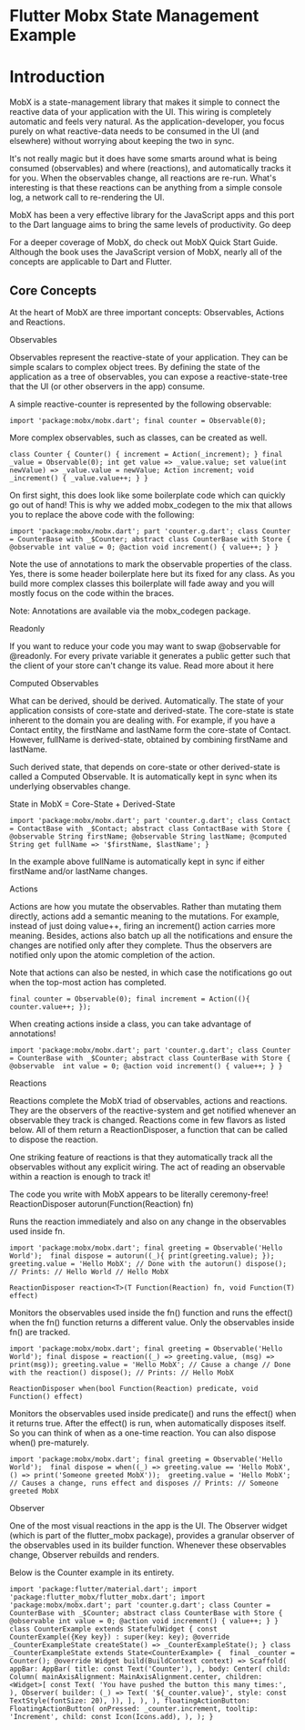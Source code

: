 # Flutter Mobx State Management Example

# Introduction

MobX is a state-management library that makes it simple to connect the reactive data of your application with the UI. This wiring is completely automatic and feels very natural. As the application-developer, you focus purely on what reactive-data needs to be consumed in the UI (and elsewhere) without worrying about keeping the two in sync.

It's not really magic but it does have some smarts around what is being consumed (observables) and where (reactions), and automatically tracks it for you. When the observables change, all reactions are re-run. What's interesting is that these reactions can be anything from a simple console log, a network call to re-rendering the UI.

MobX has been a very effective library for the JavaScript apps and this port to the Dart language aims to bring the same levels of productivity.
Go deep

For a deeper coverage of MobX, do check out MobX Quick Start Guide. Although the book uses the JavaScript version of MobX, nearly all of the concepts are applicable to Dart and Flutter.

## Core Concepts

At the heart of MobX are three important concepts: Observables, Actions and Reactions.

Observables

Observables represent the reactive-state of your application. They can be simple scalars to complex object trees. By defining the state of the application as a tree of observables, you can expose a reactive-state-tree that the UI (or other observers in the app) consume.

A simple reactive-counter is represented by the following observable:

   `import 'package:mobx/mobx.dart';
    final counter = Observable(0);`

More complex observables, such as classes, can be created as well.

   `class Counter {
   Counter() {
   increment = Action(_increment);
   }
   final _value = Observable(0);
   int get value => _value.value;
   set value(int newValue) => _value.value = newValue;
   Action increment;
   void _increment() {
   _value.value++;
   }
   }`

On first sight, this does look like some boilerplate code which can quickly go out of hand! This is why we added mobx_codegen to the mix that allows you to replace the above code with the following:

   `import 'package:mobx/mobx.dart';
    part 'counter.g.dart';
    class Counter = CounterBase with _$Counter;
    abstract class CounterBase with Store {
    @observable
    int value = 0;
    @action
    void increment() {
    value++;
    }
    }`

Note the use of annotations to mark the observable properties of the class. Yes, there is some header boilerplate here but its fixed for any class. As you build more complex classes this boilerplate will fade away and you will mostly focus on the code within the braces.

Note: Annotations are available via the mobx_codegen package.

Readonly

If you want to reduce your code you may want to swap @observable for @readonly. For every private variable it generates a public getter such that the client of your store can't change its value. Read more about it here

Computed Observables

What can be derived, should be derived. Automatically.
The state of your application consists of core-state and derived-state. The core-state is state inherent to the domain you are dealing with. For example, if you have a Contact entity, the firstName and lastName form the core-state of Contact. However, fullName is derived-state, obtained by combining firstName and lastName.

Such derived state, that depends on core-state or other derived-state is called a Computed Observable. It is automatically kept in sync when its underlying observables change.

State in MobX = Core-State + Derived-State

   `import 'package:mobx/mobx.dart';
    part 'counter.g.dart';
    class Contact = ContactBase with _$Contact;
    abstract class ContactBase with Store { 
    @observable
    String firstName;
    @observable
    String lastName;
    @computed
    String get fullName => '$firstName, $lastName';
    }`

In the example above fullName is automatically kept in sync if either firstName and/or lastName changes.

Actions

Actions are how you mutate the observables. Rather than mutating them directly, actions add a semantic meaning to the mutations. For example, instead of just doing value++, firing an increment() action carries more meaning. Besides, actions also batch up all the notifications and ensure the changes are notified only after they complete. Thus the observers are notified only upon the atomic completion of the action.

Note that actions can also be nested, in which case the notifications go out when the top-most action has completed.

   `final counter = Observable(0);
    final increment = Action((){
    counter.value++;
    });`

When creating actions inside a class, you can take advantage of annotations!

   `import 'package:mobx/mobx.dart';
    part 'counter.g.dart';
    class Counter = CounterBase with _$Counter;
    abstract class CounterBase with Store { 
    @observable 
    int value = 0;
    @action
    void increment() {
    value++;
    }
    }`

Reactions

Reactions complete the MobX triad of observables, actions and reactions. They are the observers of the reactive-system and get notified whenever an observable they track is changed. Reactions come in few flavors as listed below. All of them return a ReactionDisposer, a function that can be called to dispose the reaction.

One striking feature of reactions is that they automatically track all the observables without any explicit wiring. The act of reading an observable within a reaction is enough to track it!

The code you write with MobX appears to be literally ceremony-free!
ReactionDisposer autorun(Function(Reaction) fn)

Runs the reaction immediately and also on any change in the observables used inside fn.


   `import 'package:mobx/mobx.dart';
    final greeting = Observable('Hello World'); 
    final dispose = autorun((_){
    print(greeting.value);
    }); 
    greeting.value = 'Hello MobX';
    // Done with the autorun()
    dispose();
    // Prints:
    // Hello World
    // Hello MobX`

   `ReactionDisposer reaction<T>(T Function(Reaction) fn, void Function(T) effect)`

Monitors the observables used inside the fn() function and runs the effect() when the fn() function returns a different value. Only the observables inside fn() are tracked.

   `import 'package:mobx/mobx.dart';
    final greeting = Observable('Hello World');
    final dispose = reaction((_) => greeting.value, (msg) => print(msg));
    greeting.value = 'Hello MobX'; // Cause a change
    // Done with the reaction()
    dispose();
    // Prints:
    // Hello MobX`

   `ReactionDisposer when(bool Function(Reaction) predicate, void Function() effect)`

Monitors the observables used inside predicate() and runs the effect() when it returns true. After the effect() is run, when automatically disposes itself. So you can think of when as a one-time reaction. You can also dispose when() pre-maturely.


   `import 'package:mobx/mobx.dart';
    final greeting = Observable('Hello World'); 
    final dispose = when((_) => greeting.value == 'Hello MobX', () => print('Someone greeted MobX')); 
    greeting.value = 'Hello MobX'; // Causes a change, runs effect and disposes
    // Prints:
    // Someone greeted MobX`


Observer

One of the most visual reactions in the app is the UI. The Observer widget (which is part of the flutter_mobx package), provides a granular observer of the observables used in its builder function. Whenever these observables change, Observer rebuilds and renders.

Below is the Counter example in its entirety.

   `import 'package:flutter/material.dart';
    import 'package:flutter_mobx/flutter_mobx.dart';
    import 'package:mobx/mobx.dart';
    part 'counter.g.dart';
    class Counter = CounterBase with _$Counter;
    abstract class CounterBase with Store {
    @observable
    int value = 0;
    @action
    void increment() {
    value++;
    }
    }
    class CounterExample extends StatefulWidget {
    const CounterExample({Key key}) : super(key: key);
    @override 
    _CounterExampleState createState() => _CounterExampleState();
    }
    class _CounterExampleState extends State<CounterExample> { 
    final _counter = Counter();
    @override
    Widget build(BuildContext context) => Scaffold(
    appBar: AppBar(
    title: const Text('Counter'),
    ),
    body: Center(
    child: Column(
    mainAxisAlignment: MainAxisAlignment.center,
    children: <Widget>[
    const Text(
    'You have pushed the button this many times:',
    ),
    Observer(
    builder: (_) => Text(
    '${_counter.value}',
     style: const TextStyle(fontSize: 20),
     )),
    ],
    ),
    ),
    floatingActionButton: FloatingActionButton(
    onPressed: _counter.increment,
    tooltip: 'Increment',
    child: const Icon(Icons.add),
    ),
    );
    }`


